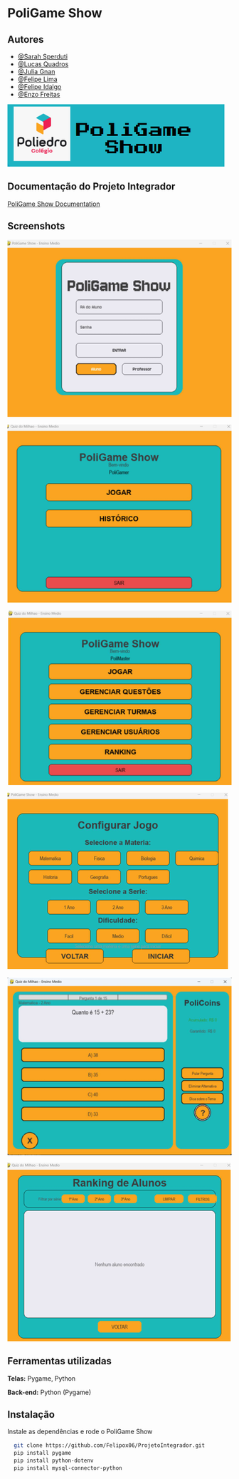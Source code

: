 
# PoliGame Show

## Autores

- [@Sarah Sperduti](https://github.com/0SarahSperduti)
- [@Lucas Quadros](https://github.com/Lucas-Quadros-das-Dores)
- [@Julia Gnan](https://github.com/gnan08)
- [@Felipe Lima](https://github.com/Felipox06)
- [@Felipe Idalgo](https://github.com/idalgo41)
- [@Enzo Freitas](https://github.com/vulgo-gonis)

![Logo](https://github.com/Felipox06/ProjetoIntegrador/blob/main/PoliGame%20Show%20(PI%201%C2%BA%20Semestre)/PoliGame%20Show%20-%20Design%20e%20Sequ%C3%AAncia/Imagens/logo.png)

## Documentação do Projeto Integrador

[PoliGame Show Documentation](https://github.com/Felipox06/ProjetoIntegrador/blob/main/PoliGame%20Show%20(PI%201%C2%BA%20Semestre)/Documenta%C3%A7%C3%A3o/Documenta%C3%A7%C3%A3o%20Final%20PoliGame%20Show.pdf)


## Screenshots

![Tela de login](https://github.com/Felipox06/ProjetoIntegrador/blob/main/PoliGame%20Show%20(PI%201%C2%BA%20Semestre)/PoliGame%20Show%20-%20Design%20e%20Sequ%C3%AAncia/Imagens/tela%20login.png)

![Tela de menu PoliGamer](https://github.com/Felipox06/ProjetoIntegrador/blob/main/PoliGame%20Show%20(PI%201%C2%BA%20Semestre)/PoliGame%20Show%20-%20Design%20e%20Sequ%C3%AAncia/Imagens/tela%20menu%20aluno.png)

![Tela de menu PoliMaster](https://github.com/Felipox06/ProjetoIntegrador/blob/main/PoliGame%20Show%20(PI%201%C2%BA%20Semestre)/PoliGame%20Show%20-%20Design%20e%20Sequ%C3%AAncia/Imagens/tela%20menu%20prof.png)

![Tela de Configurar Jogo (PoliGamer e PoliMaster)](https://github.com/Felipox06/ProjetoIntegrador/blob/main/PoliGame%20Show%20(PI%201%C2%BA%20Semestre)/PoliGame%20Show%20-%20Design%20e%20Sequ%C3%AAncia/Imagens/tela%20conf.%20jogo.png)

![Tela de Jogo (PoliGamer e PoliMaster)](https://github.com/Felipox06/ProjetoIntegrador/blob/main/PoliGame%20Show%20(PI%201%C2%BA%20Semestre)/PoliGame%20Show%20-%20Design%20e%20Sequ%C3%AAncia/Imagens/tela%20jogo.png)

![Tela Ranking para PoliMaster ](https://github.com/Felipox06/ProjetoIntegrador/blob/main/PoliGame%20Show%20(PI%201%C2%BA%20Semestre)/PoliGame%20Show%20-%20Design%20e%20Sequ%C3%AAncia/Imagens/tela%20ranking%20prf.png)

## Ferramentas utilizadas

**Telas:** Pygame, Python

**Back-end:** Python (Pygame)

## Instalação

Instale as dependências e rode o PoliGame Show

```bash
  git clone https://github.com/Felipox06/ProjetoIntegrador.git
  pip install pygame
  pip install python-dotenv
  pip install mysql-connector-python
```
